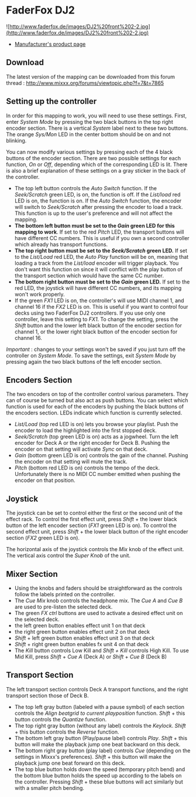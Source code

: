 # FaderFox DJ2

![http://www.faderfox.de/images/DJ2%20front%202-2.jpg](http://www.faderfox.de/images/DJ2%20front%202-2.jpg)

  - [Manufacturer's product page](http://www.faderfox.de/dj2.html)

## Download

The latest version of the mapping can be downloaded from this forum
thread : <http://www.mixxx.org/forums/viewtopic.php?f=7&t=7865>

## Setting up the controller

In order for this mapping to work, you will need to use these settings.
First, enter *System Mode* by pressing the two black buttons in the top
right encoder section. There is a vertical *System* label next to these
two buttons. The orange *Sys/Mon* LED in the center bottom should be on
and not blinking.

You can now modify various settings by pressing each of the 4 black
buttons of the encoder section. There are two possible settings for each
function, *On* or *Off*, depending which of the corresponding LED is
lit. There is also a brief explanation of these settings on a gray
sticker in the back of the controller.

  - The top left button controls the *Auto Switch* function. If the
    *Seek/Scratch* green LED, is on, the function is off. If the
    *List/load* red LED is on, the function is on. If the *Auto Switch*
    function, the encoder will switch to *Seek/Scratch* after pressing
    the encoder to load a track. This function is up to the user's
    preference and will not affect the mapping.
  - **The bottom left button must be set to the *Gain* green LED for
    this mapping to work**. If set to the red *Pitch* LED, the transport
    buttons will have different CC numbers. This is useful if you own a
    second controller which already has transport functions.
  - **The top right button must be set to the *Seek/Scratch* green
    LED.** If set to the *List/Load* red LED, the *Auto Play* function
    will be on, meaning that loading a track from the *List/load*
    encoder will trigger playback. You don't want this function on since
    it will conflict with the play button of the transport section which
    would have the same CC number.
  - **The bottom right button must be set to the *Gain* green LED.** If
    set to the red LED, the joystick will have different CC numbers, and
    its mapping won't work properly.
  - If the green *FX1* LED is on, the controller's will use MIDI channel
    1, and channel 16 if the *FX2* LED is on. This is useful if you want
    to control four decks using two FaderFox DJ2 controllers. If you use
    only one controller, leave this setting to *FX1*. To change the
    setting, press the *Shift* button and the lower left black button of
    the encoder section for channel 1, or the lower right black button
    of the encoder section for channel 16.

*Important* : changes to your settings won't be saved if you just turn
off the controller on *System Mode*. To save the settings, exit *System
Mode* by pressing again the two black buttons of the left encoder
section.

## Encoders Section

The two encoders on top of the controller control various parameters.
They can of course be turned but also act as push buttons. You can
select which function is used for each of the encoders by pushing the
black buttons of the encoders section. LEDs indicate which function is
currently selected.

  - *List/Load* (top red LED is on) lets you browse your playlist. Push
    the encoder to load the highlighted into the first stopped deck. 
  - *Seek/Scratch* (top green LED is on) acts as a jogwheel. Turn the
    left encoder for Deck A or the right encoder for Deck B. Pushing the
    encoder on that setting will activate *Sync* on that deck.
  - *Gain* (bottom green LED is on) controls the gain of the channel.
    Pushing the encoder on that setting will mute the track.
  - *Pitch* (bottom red LED is on) controls the tempo of the deck.
    Unfortunately there is no MIDI CC number emitted when pushing the
    encoder on that position.

## Joystick

The joystick can be set to control either the first or the second unit
of the effect rack. To control the first effect unit, press *Shift* +
the lower black button of the left encoder section (*FX1* green LED is
on). To control the second effect unit, press *Shift* + the lower black
button of the right encoder section (*FX2* green LED is on).

The horizontal axis of the joystick controls the *Mix* knob of the
effect unit. The vertical axis control the *Super Knob* of the unit.

## Mixer Section

  - Using the knobs and faders should be straightforward as the controls
    follow the labels printed on the controller.
  - The *Cue Mix* knob controls the headphone mix. The *Cue A* and *Cue
    B* are used to pre-listen the selected deck.
  - The green *FX ctrl* buttons are used to activate a desired effect
    unit on the selected deck. 
  - the left green button enables effect unit 1 on that deck
  - the right green button enables effect unit 2 on that deck
  - *Shift* + left green button enables effect unit 3 on that deck
  - *Shift* + right green button enables fx unit 4 on that deck
  - The *Kill* button controls Low Kill and *Shift + Kill* controls High
    Kill. To use Mid Kill, press *Shift* + *Cue A* (Deck A) or *Shift* +
    *Cue B* (Deck B)

## Transport Section

The left transport section controls Deck A transport functions, and the
right transport section those of Deck B.

  - The top left gray button (labeled with a pause symbol) of each
    section controls the *Align beatgrid to current playposition*
    function. *Shift* + this button controls the *Quantize* function.
  - The top right gray button (without any label) controls the
    *Keylock*. *Shift* + this button controls the *Reverse* function.
  - The bottom left gray button (Play/pause label) controls *Play*.
    *Shift* + this button will make the playback jump one beat backward
    on this deck.
  - The bottom right gray button (play label) controls *Cue* (depending
    on the settings in Mixxx's preferences). *Shift* + this button will
    make the playback jump one beat forward on this deck.
  - The top blue button holds down the speed (temporary pitch bend) and
    the bottom blue button holds the speed up according to the labels on
    the controller. Pressing *Shift* + these blue buttons will act
    similarly but with a smaller pitch bending.

